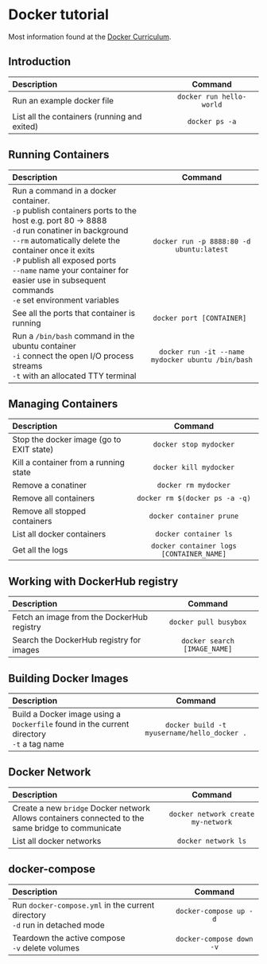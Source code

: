 # Docker tutorial

Most information found at the [Docker Curriculum](https://docker-curriculum.com/).

## Introduction

| Description   |      Command      |
|:---------|:------------------------:|
| Run an example docker file |  ```docker run hello-world``` |
| List all the containers (running and exited) |    ```docker ps -a```   |

## Running Containers

| Description   |      Command      |
|:---------|:------------------------:|
| Run a command in a docker container.<br/> ```-p``` publish containers ports to the host e.g. port 80 -> 8888 <br/> ```-d``` run conatiner in background <br/> ```--rm``` automatically delete the container once it exits <br/> ```-P``` publish all exposed ports <br/> ```--name``` name your container for easier use in subsequent commands <br/> ```-e``` set environment variables | ```docker run -p 8888:80 -d ubuntu:latest``` |
| See all the ports that container is running | ```docker port [CONTAINER] ```|
| Run a ```/bin/bash``` command in the ubuntu container <br/> ```-i``` connect the open I/O process streams  <br/> ```-t``` with an allocated TTY terminal |```docker run -it --name mydocker ubuntu /bin/bash```|

## Managing Containers

| Description   |      Command      |
|:---------|:------------------------:|
| Stop the docker image (go to EXIT state) | ```docker stop mydocker``` |
| Kill a container from a running state | ```docker kill mydocker``` | 
| Remove a conatiner | ```docker rm mydocker``` |
| Remove all containers | ```docker rm $(docker ps -a -q)```|
| Remove all stopped containers | ```docker container prune```|
| List all docker containers | ```docker container ls``` |
| Get all the logs| ```docker container logs [CONTAINER_NAME]```|

## Working with DockerHub registry

| Description   |      Command      |
|:---------|:------------------------:|
|Fetch an image from the DockerHub registry | ```docker pull busybox```|
| Search the DockerHub registry for images | ```docker search [IMAGE_NAME]``` |

## Building Docker Images

| Description   |      Command      |
|:---------|:------------------------:|
| Build a Docker image using a ```Dockerfile``` found in the current directory <br/> ```-t``` a tag name | ```docker build -t myusername/hello_docker .```|

## Docker Network

| Description   |      Command      |
|:---------|:------------------------:|
| Create a new ```bridge``` Docker network <br/> Allows containers connected to the same bridge to communicate | ```docker network create my-network``` |
| List all docker networks | ```docker network ls``` |

## docker-compose

| Description   |      Command      |
|:---------|:------------------------:|
| Run ```docker-compose.yml``` in the current directory <br/> ```-d``` run in detached mode | ```docker-compose up -d``` |
| Teardown the active compose <br/> ```-v``` delete volumes | ```docker-compose down -v``` |

